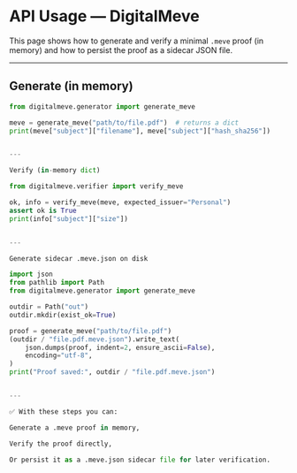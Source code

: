 # API Usage — DigitalMeve

This page shows how to generate and verify a minimal `.meve` proof (in memory) and how to persist the proof as a sidecar JSON file.

---

## Generate (in memory)

```python
from digitalmeve.generator import generate_meve

meve = generate_meve("path/to/file.pdf")  # returns a dict
print(meve["subject"]["filename"], meve["subject"]["hash_sha256"])


---

Verify (in-memory dict)

from digitalmeve.verifier import verify_meve

ok, info = verify_meve(meve, expected_issuer="Personal")
assert ok is True
print(info["subject"]["size"])


---

Generate sidecar .meve.json on disk

import json
from pathlib import Path
from digitalmeve.generator import generate_meve

outdir = Path("out")
outdir.mkdir(exist_ok=True)

proof = generate_meve("path/to/file.pdf")
(outdir / "file.pdf.meve.json").write_text(
    json.dumps(proof, indent=2, ensure_ascii=False),
    encoding="utf-8",
)
print("Proof saved:", outdir / "file.pdf.meve.json")


---

✅ With these steps you can:

Generate a .meve proof in memory,

Verify the proof directly,

Or persist it as a .meve.json sidecar file for later verification.
